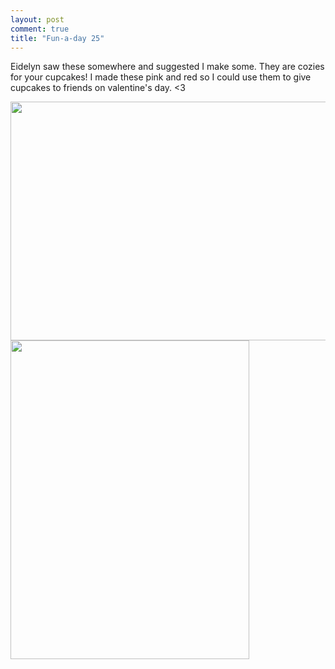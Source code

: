 ```yaml
---
layout: post
comment: true
title: "Fun-a-day 25"
---
```

Eidelyn saw these somewhere and suggested I make some. They are cozies for your cupcakes! I made these pink and red so I could use them to give cupcakes to friends on valentine's day. &lt;3

<a rel="attachment wp-att-588" href="http://ieatcupcakes.com/2011/01/26/fun-a-day-25/photo-1/"><img class="alignleft size-medium wp-image-588" title="photo 1" src="http://ieatcupcakes.com/wp-content/uploads/2011/01/photo-1-510x382.jpg" alt="" width="510" height="382" /></a><a rel="attachment wp-att-589" href="http://ieatcupcakes.com/2011/01/26/fun-a-day-25/photo-4/"><img class="alignleft size-medium wp-image-589" title="photo 4" src="http://ieatcupcakes.com/wp-content/uploads/2011/01/photo-4-382x510.jpg" alt="" width="382" height="510" /></a>
